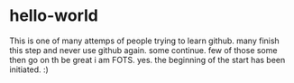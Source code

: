 # hello-world
This is one of many attemps of people trying to learn github.
many finish this step and never use github again.
some continue.
few of those some then go on th be great
i am FOTS.
yes.
the beginning of the start has been initiated.
:)
